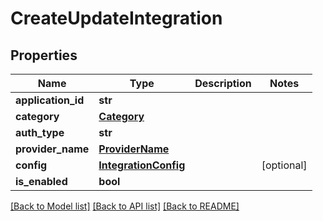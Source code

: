# CreateUpdateIntegration

## Properties
Name | Type | Description | Notes
------------ | ------------- | ------------- | -------------
**application_id** | **str** |  | 
**category** | [**Category**](Category.md) |  | 
**auth_type** | **str** |  | 
**provider_name** | [**ProviderName**](ProviderName.md) |  | 
**config** | [**IntegrationConfig**](IntegrationConfig.md) |  | [optional] 
**is_enabled** | **bool** |  | 

[[Back to Model list]](../README.md#documentation-for-models) [[Back to API list]](../README.md#documentation-for-api-endpoints) [[Back to README]](../README.md)


